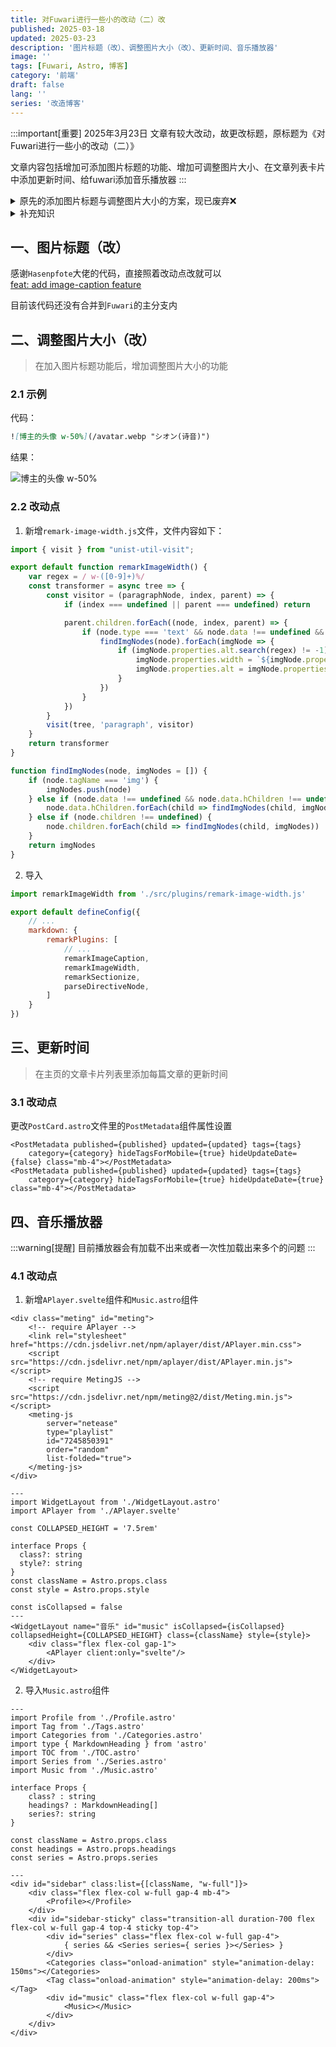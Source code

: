 ```yaml
---
title: 对Fuwari进行一些小的改动（二）改
published: 2025-03-18
updated: 2025-03-23
description: '图片标题（改）、调整图片大小（改）、更新时间、音乐播放器'
image: ''
tags: [Fuwari, Astro, 博客]
category: '前端'
draft: false 
lang: ''
series: '改造博客'
---
```


:::important[重要]
2025年3月23日 文章有较大改动，故更改标题，原标题为《对Fuwari进行一些小的改动（二）》<br>

文章内容包括增加可添加图片标题的功能、增加可调整图片大小、在文章列表卡片中添加更新时间、给fuwari添加音乐播放器
:::

<details>
<summary>原先的添加图片标题与调整图片大小的方案，现已废弃❌</summary>

````md title="old.md"
## 一、图片标题

> 可在图片的下方显示标题<br>
> 参考了 **《Astro Blog記事の画像にキャプションを付ける》** 文章中的第一种方式

https://www.neputa-note.net/2024/07/astro-image-caption/

### 1.1 示例

代码：
```md title="demo1.md"
![シオン(诗音)](/avatar.webp)
```

结果：
![シオン(诗音)](/avatar.webp)

代码：
```md title="demo2.md"
![シオン(诗音)](/avatar.webp) | ![シオン(诗音)](/avatar.webp)
-----------------------------|----------------------------
```

结果：
![シオン(诗音)](/avatar.webp) | ![シオン(诗音)](/avatar.webp)
-----------------------------|-----------------------------

:::tip[补充]
表格头的下边界可通过`css`调整
```css title="src\styles\main.css"
thead:has(figure) {
  border: none;
}
```
:::

### 1.2 改动点
1. 安装两个插件

```cmd
pnpm add -D @microflash/remark-figure-caption remark-gfm
```

2. 导入两个插件

```js title="astro.config.mjs" ins={1-2, 9-10}
import remarkGfm from 'remark-gfm'
import remarkFigureCaption from '@microflash/remark-figure-caption'

export default defineConfig({
    // ...
    markdown: {
        remarkPlugins: [
            // ...
            remarkFigureCaption,
            remarkGfm,
        ]
    }
})
```

3. 添加样式

```css title="src\styles\main.css"
figure {
  width: fit-content;
}

figure > figcaption {
  text-align: center;
}
```

## 二、调整图片大小与图片居中

> 参考了`remark-figure-caption`的部分代码

https://github.com/Microflash/remark-figure-caption

### 2.1 示例

代码：
```md title="demo3.md"
![シオン(诗音) w-50%](/avatar.webp)
```

结果：
![シオン(诗音) w-50%](/avatar.webp)

代码：
```md title="demo4.md"
![シオン(诗音) m-auto](/avatar.webp)
```

结果：
![シオン(诗音) m-auto](/avatar.webp)

代码：
```md title="demo3.md"
![シオン(诗音) w-30% m-auto](/avatar.webp)
```

结果：
![シオン(诗音) w-30% m-auto](/avatar.webp)

### 2.2 改动点

1. 删除之前在`main.css`中添加的样式（如果有的话）

```css title="src\styles\main.css" del={1-7}
figure {
  width: fit-content;
}

figure > figcaption {
  text-align: center;
}
```

2. 在`📁src\plugins`里新建`remark-image-attr.js`，代码如下

```js title="src\plugins\remark-image-attr.js"
import { visit } from "unist-util-visit";

export default function remarkImageAttr() {
    return (tree) => {
        var regex1 = / w-([0-9]+)%/;
        var regex2 = / m-auto/;
        
        visit(
			tree,
			(node) => node.type === "image",
			(node, index, parent) => {
                var alt = node.alt;
                node.data = {hProperties: {}};
                if (parent.type === "figure") {
                    parent.data.hProperties = {style: "width: fit-content;"};
                }
                if (alt.search(regex1) != -1) {
                    node.data.hProperties.width = `${alt.match(regex1)[1]}%`;
                    node.alt = node.alt.replace(regex1, "");
                }
                if (alt.search(regex2) != -1) {
                    node.data.hProperties.style = "margin-inline: auto;";
                    node.alt = node.alt.replace(regex2, "");
                    if (parent.type === "figure") {
                        parent.data.hProperties.style = null;
                    }
                }
			}
		);

        visit(
			tree,
			(node) => node.type === 'figcaption',
			(node, index, parent) => {
                var text = node.children[0].value
                node.data.hProperties = { style: "text-align: center;" };
                if (text.search(regex1) != -1) {
                    if (text.search(regex2) == -1) {
                        node.data.hProperties.style = node.data.hProperties.style + `width: ${text.match(regex1)[1]}%;`;
                    }
                    node.children[0].value = node.children[0].value.replace(regex1, "");
                }
                if (text.search(regex2) != -1) {
                    node.children[0].value = node.children[0].value.replace(regex2, "");
                }
			}
		);

    }
}
```

2. 导入

```js title="astro.config.mjs" ins={1, 10}
import remarkImageAttr from './src/plugins/remark-image-attr.js'

export default defineConfig({
    // ...
    markdown: {
        remarkPlugins: [
            // ...
            remarkFigureCaption,
            remarkGfm,
            remarkImageAttr,
        ]
    }
})
```
````

</details>

<details>
<summary>补充知识</summary>

1. `<details></details>`是`html`的语法，用来折叠内容，可以直接写在md文档里

代码：
```md title="demo.md"
<details>
  <summary>Details</summary>
  Something small enough to escape casual notice.
</details>
```

结果：
<details>
  <summary>Details</summary>
  Something small enough to escape casual notice.
</details>

详细说明：[\<details\>: The Details disclosure element](https://developer.mozilla.org/en-US/docs/Web/HTML/Element/details)

2. 可以用 \`\`\`\` 包裹住 \`\`\`，以此类推

代码：
``````md title="demo.md"
`````md title="demo2.md"
````text
```md title="demo3.md"
```
````
`````
``````

结果：
`````md title="demo2.md"
````text
```md title="demo3.md"
```
````
`````

</details>


## 一、图片标题（改）
感谢`Hasenpfote`大佬的代码，直接照着改动点改就可以<br>
[feat: add image-caption feature](https://github.com/saicaca/fuwari/pull/351)

目前该代码还没有合并到`Fuwari`的主分支内

## 二、调整图片大小（改）

> 在加入图片标题功能后，增加调整图片大小的功能

### 2.1 示例

代码：
```md title="demo.md"
![博主的头像 w-50%](/avatar.webp "シオン(诗音)")
```

结果：

![博主的头像 w-50%](/avatar.webp "シオン(诗音)")

### 2.2 改动点

1. 新增`remark-image-width.js`文件，文件内容如下：

```js title="src\plugins\remark-image-width.js"
import { visit } from "unist-util-visit";

export default function remarkImageWidth() {
    var regex = / w-([0-9]+)%/
    const transformer = async tree => {
        const visitor = (paragraphNode, index, parent) => {
            if (index === undefined || parent === undefined) return

            parent.children.forEach((node, index, parent) => {
                if (node.type === 'text' && node.data !== undefined && node.data.hName === 'figure') {
                    findImgNodes(node).forEach(imgNode => {
                        if (imgNode.properties.alt.search(regex) != -1) {
                            imgNode.properties.width = `${imgNode.properties.alt.match(regex)[1]}%`
                            imgNode.properties.alt = imgNode.properties.alt.replace(regex, "")
                        }
                    })
                }
            })
        }
        visit(tree, 'paragraph', visitor)
    }
    return transformer
}

function findImgNodes(node, imgNodes = []) {
    if (node.tagName === 'img') {
        imgNodes.push(node)
    } else if (node.data !== undefined && node.data.hChildren !== undefined) {
        node.data.hChildren.forEach(child => findImgNodes(child, imgNodes))
    } else if (node.children !== undefined) {
        node.children.forEach(child => findImgNodes(child, imgNodes))
    }
    return imgNodes
}
```

2. 导入

```js title="astro.config.mjs" ins={1, 9}
import remarkImageWidth from './src/plugins/remark-image-width.js'

export default defineConfig({
    // ...
    markdown: {
        remarkPlugins: [
            // ...
            remarkImageCaption,
            remarkImageWidth,
            remarkSectionize,
            parseDirectiveNode,
        ]
    }
})
```


## 三、更新时间

> 在主页的文章卡片列表里添加每篇文章的更新时间

### 3.1 改动点
更改`PostCard.astro`文件里的`PostMetadata`组件属性设置
```astro title="src\components\PostCard.astro" /hideUpdateDate={[a-z]*}/ ins={3-4} del={1-2}
<PostMetadata published={published} updated={updated} tags={tags}
    category={category} hideTagsForMobile={true} hideUpdateDate={false} class="mb-4"></PostMetadata>
<PostMetadata published={published} updated={updated} tags={tags} 
    category={category} hideTagsForMobile={true} hideUpdateDate={true} class="mb-4"></PostMetadata>
```

## 四、音乐播放器

:::warning[提醒]
目前播放器会有加载不出来或者一次性加载出来多个的问题
:::

### 4.1 改动点

1. 新增`APlayer.svelte`组件和`Music.astro`组件
```svelte title="src\components\widget\APlayer.svelte"
<div class="meting" id="meting">
    <!-- require APlayer -->
    <link rel="stylesheet" href="https://cdn.jsdelivr.net/npm/aplayer/dist/APlayer.min.css">
    <script src="https://cdn.jsdelivr.net/npm/aplayer/dist/APlayer.min.js"></script>
    <!-- require MetingJS -->
    <script src="https://cdn.jsdelivr.net/npm/meting@2/dist/Meting.min.js"></script>
    <meting-js
        server="netease"
        type="playlist"
        id="7245850391"
        order="random"
        list-folded="true">
    </meting-js>
</div>
```

```astro title="src\components\widget\Music.astro"
---
import WidgetLayout from './WidgetLayout.astro'
import APlayer from './APlayer.svelte'

const COLLAPSED_HEIGHT = '7.5rem'

interface Props {
  class?: string
  style?: string
}
const className = Astro.props.class
const style = Astro.props.style

const isCollapsed = false
---
<WidgetLayout name="音乐" id="music" isCollapsed={isCollapsed} collapsedHeight={COLLAPSED_HEIGHT} class={className} style={style}>
    <div class="flex flex-col gap-1">
        <APlayer client:only="svelte"/>
    </div>
</WidgetLayout>
```

2. 导入`Music.astro`组件
```astro title="src\components\widget\SideBar.astro" ins={8, 31-33} collapse={2-6, 10-18}
---
import Profile from './Profile.astro'
import Tag from './Tags.astro'
import Categories from './Categories.astro'
import type { MarkdownHeading } from 'astro'
import TOC from './TOC.astro'
import Series from './Series.astro'
import Music from './Music.astro'

interface Props {
    class? : string
    headings? : MarkdownHeading[]
    series?: string
}

const className = Astro.props.class
const headings = Astro.props.headings
const series = Astro.props.series

---
<div id="sidebar" class:list={[className, "w-full"]}>
    <div class="flex flex-col w-full gap-4 mb-4">
        <Profile></Profile>
    </div>
    <div id="sidebar-sticky" class="transition-all duration-700 flex flex-col w-full gap-4 top-4 sticky top-4">
        <div id="series" class="flex flex-col w-full gap-4">
            { series && <Series series={ series }></Series> }
        </div>
        <Categories class="onload-animation" style="animation-delay: 150ms"></Categories>
        <Tag class="onload-animation" style="animation-delay: 200ms"></Tag>
        <div id="music" class="flex flex-col w-full gap-4">
            <Music></Music>
        </div>
    </div>
</div>
```